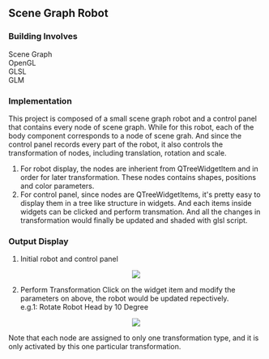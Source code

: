 ## Scene Graph Robot
### Building Involves
Scene Graph <br/>
OpenGL <br/>
GLSL <br/>
GLM
### Implementation
This project is composed of a small scene graph robot and a control panel that contains every node of scene graph. While for this robot, each of the body component corresponds to a node of scene grah. And since the control panel records every part of the robot, it also controls the transformation of nodes, including translation, rotation and scale.
1) For robot display, the nodes are inherient from QTreeWidgetItem and in order for later transformation. These nodes contains shapes, positions and color parameters.
2) For control panel, since nodes are QTreeWidgetItems, it's pretty easy to display them in a tree like structure in widgets. And each items inside widgets can be clicked and perform transmation. And all the changes in transformation would finally be updated and shaded with glsl script.
### Output Display
1) Initial robot and control panel
<p align="center">
  <img src="https://github.com/HarrietKira/Demos-for-Computer-Graphics/blob/main/Scene%20Graph%20Robot/Images/1.png">
</p>

2) Perform Transformation
Click on the widget item and modify the parameters on above, the robot would be updated repectively. <br/>
e.g.1: Rotate Robot Head by 10 Degree <br/>
<p align="center">
  <img src="https://github.com/HarrietKira/Demos-for-Computer-Graphics/blob/main/Scene%20Graph%20Robot/Images/2.png">
</p>

Note that each node are assigned to only one transformation type, and it is only activated by this one particular transformation.